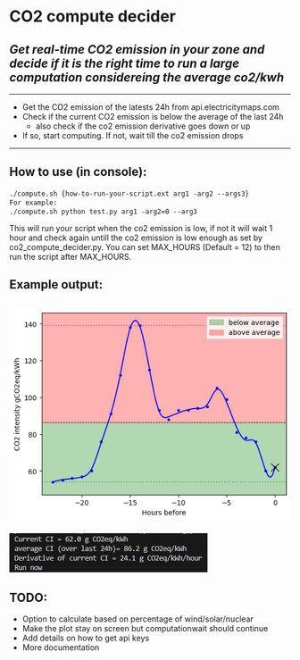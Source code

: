 # CO2 compute decider 
## _Get real-time CO2 emission in your zone and decide if it is the right time to run a large computation considereing the average co2/kwh_ 

---
- Get the CO2 emission of the latests 24h from api.electricitymaps.com
- Check if the current CO2 emission is below the average of the last 24h
  - also check if the co2 emission derivative goes down or up
- If so, start computing. If not, wait till the co2 emission drops
---

## How to use (in console):
```console
./compute.sh {how-to-run-your-script.ext arg1 -arg2 --args3}  
For example:
./compute.sh python test.py arg1 -arg2=0 --arg3
```
This will run your script when the co2 emission is low, if not it will wait 1 hour and check again untill the co2 emission is low enough as set by co2_compute_decider.py. You can set MAX_HOURS (Default = 12) to then run the script after MAX_HOURS.

## Example output: 
![Example](example.png) 
---
![Screenshot](screenshot.png)

## TODO: 
- Option to calculate based on percentage of wind/solar/nuclear
- Make the plot stay on screen but computationwait should continue
- Add details on how to get api keys
- More documentation
  
